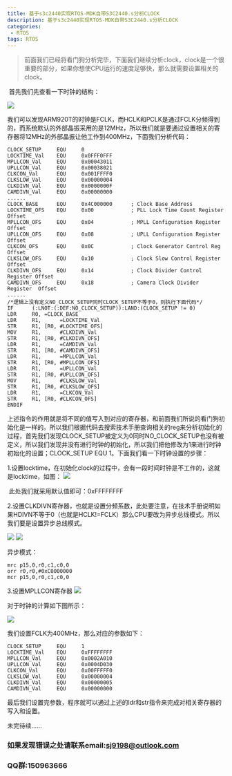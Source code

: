 ```yaml
---
title: 基于s3c2440实现RTOS-MDK自带S3C2440.s分析CLOCK
description: 基于s3c2440实现RTOS-MDK自带S3C2440.s分析CLOCK
categories:
 - RTOS
tags: RTOS
---
```

>前面我们已经将看门狗分析完毕，下面我们继续分析clock，clock是一个很重要的部分，如果你想使CPU运行的速度足够快，那么就需要设置相关的clock。  

​	首先我们先查看一下时钟的结构：

![](https://i.imgur.com/LTybXEd.jpg)

​	我们可以发现ARM920T的时钟是FCLK，而HCLK和PCLK是通过FCLK分频得到的，而系统默认的外部晶振采用的是12MHz，所以我们就是要通过设置相关的寄存器将12MHz的外部晶振让他工作到400MHz，下面我们分析代码：

    CLOCK_SETUP     EQU     0
    LOCKTIME_Val    EQU     0x0FFF0FFF
    MPLLCON_Val     EQU     0x00043011
    UPLLCON_Val     EQU     0x00038021
    CLKCON_Val      EQU     0x001FFFF0
    CLKSLOW_Val     EQU     0x00000004
    CLKDIVN_Val     EQU     0x0000000F
    CAMDIVN_Val     EQU     0x00000000
    ......
    CLOCK_BASE      EQU     0x4C000000      ; Clock Base Address
    LOCKTIME_OFS    EQU     0x00            ; PLL Lock Time Count Register   Offset
    MPLLCON_OFS     EQU     0x04            ; MPLL Configuration Register    Offset
    UPLLCON_OFS     EQU     0x08            ; UPLL Configuration Register    Offset
    CLKCON_OFS      EQU     0x0C            ; Clock Generator Control Reg    Offset
    CLKSLOW_OFS     EQU     0x10            ; Clock Slow Control Register    Offset
    CLKDIVN_OFS     EQU     0x14            ; Clock Divider Control Register Offset
    CAMDIVN_OFS     EQU     0x18            ; Camera Clock Divider Register  Offset
    ......
    /*逻辑上没有定义NO_CLOCK_SETUP同时CLOCK_SETUP不等于0，则执行下面代码*/
    IF      (:LNOT:(:DEF:NO_CLOCK_SETUP)):LAND:(CLOCK_SETUP != 0)
    LDR     R0, =CLOCK_BASE
    LDR     R1,      =LOCKTIME_Val
    STR     R1, [R0, #LOCKTIME_OFS]
    MOV     R1,      #CLKDIVN_Val  
    STR     R1, [R0, #CLKDIVN_OFS]
    LDR     R1,      =CAMDIVN_Val
    STR     R1, [R0, #CAMDIVN_OFS]
    LDR     R1,      =MPLLCON_Val
    STR     R1, [R0, #MPLLCON_OFS]
    LDR     R1,      =UPLLCON_Val
    STR     R1, [R0, #UPLLCON_OFS]
    MOV     R1,      #CLKSLOW_Val
    STR     R1, [R0, #CLKSLOW_OFS]
    LDR     R1,      =CLKCON_Val
    STR     R1, [R0, #CLKCON_OFS]
    ENDIF
​	上述指令的作用就是将不同的值写入到对应的寄存器，和前面我们所说的看门狗初始化是一样的。所以我们根据代码去搜索技术手册查询相关的reg来分析初始化的过程，首先我们发现CLOCK_SETUP被定义为0同时NO_CLOCK_SETUP也没有被定义，所以我们发现并没有进行时钟的初始化，所以我们把他修改为1来进行时钟初始化的设置；CLOCK_SETUP     EQU     1。下面我们看一下时钟设置的步骤：

1.设置locktime，在初始化clock的过程中，会有一段时间时钟是不工作的，这就是locktime，如图：
![](https://i.imgur.com/PcKdDd6.jpg)

​	此处我们就采用默认值即可：0xFFFFFFFF

2.设置CLKDIVN寄存器，也就是设置分频系数，此处要注意，在技术手册说明如果HDIVN不等于0（也就是HCLK!=FCLK）那么CPU要改为异步总线模式。所以我们要是设置异步总线模式。

![](https://i.imgur.com/300gbgR.jpg)
![](https://i.imgur.com/xiydrMH.jpg)

异步模式：

	mrc p15,0,r0,c1,c0,0
	orr r0,r0,#0xC0000000
	mcr p15,0,r0,c1,c0,0
3.设置MPLLCON寄存器
![](https://i.imgur.com/zcqHV6c.jpg)

对于时钟的计算如下图所示：

![](https://i.imgur.com/ZXxsrcP.jpg)

我们设置FCLK为400MHz，那么对应的参数如下：  

	CLOCK_SETUP     EQU     1
	LOCKTIME_Val    EQU     0xFFFFFFFF
	MPLLCON_Val     EQU     0x0002A010
	UPLLCON_Val     EQU     0x0004D030
	CLKCON_Val      EQU     0x00FFFFF0
	CLKSLOW_Val     EQU     0x00000004
	CLKDIVN_Val     EQU     0x00000005
	CAMDIVN_Val     EQU     0x00000000

最后我们设置完参数，程序就可以通过上述的ldr和str指令来完成对相关寄存器的写入和设置。

未完待续......

### 如果发现错误之处请联系email:sj9198@outlook.com
### QQ群:150963666